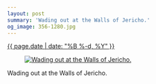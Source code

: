 ```yaml
---
layout: post
summary: 'Wading out at the Walls of Jericho.'
og_image: 356-1280.jpg
---
```


<p>
 <time>
  <a href="/356">
   {{ page.date | date: "%B %-d, %Y" }}
  </a>
 </time>
 <a href="/356">
  <figure data-taken="8/15/2014">
   <img alt="Wading out at the Walls of Jericho." sizes="(min-width: 700px) 50vw, calc(100vw - 2rem)" src="{{ site.assets_url }}/356-640.jpg" srcset="{{ site.assets_url }}/356-1280.jpg 1280w, {{ site.assets_url }}/356-960.jpg 960w, {{ site.assets_url }}/356-640.jpg 640w, {{ site.assets_url }}/356-320.jpg 320w"/>
  </figure>
 </a>
 <span>
  Wading out at the Walls of Jericho.
 </span>
</p>
